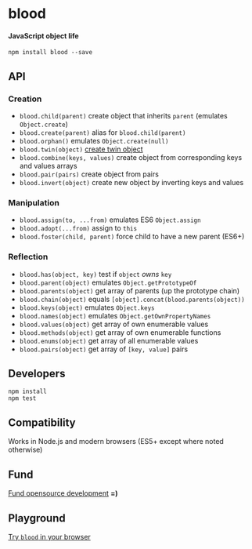 # blood
#### JavaScript object life

```
npm install blood --save
```

## API

### Creation

- `blood.child(parent)` create object that inherits `parent` (emulates `Object.create`)
- `blood.create(parent)` alias for `blood.child(parent)`
- `blood.orphan()` emulates `Object.create(null)`
- `blood.twin(object)` [create twin object](http://stackoverflow.com/q/16594717/770127)
- `blood.combine(keys, values)` create object from corresponding keys and values arrays
- `blood.pair(pairs)` create object from pairs
- `blood.invert(object)` create new object by inverting keys and values

### Manipulation

- `blood.assign(to, ...from)` emulates ES6 `Object.assign`
- `blood.adopt(...from)` assign to `this`
- `blood.foster(child, parent)` force child to have a new parent (ES6+)

### Reflection

- `blood.has(object, key)` test if `object` *owns* `key`
- `blood.parent(object)` emulates `Object.getPrototypeOf`
- `blood.parents(object)` get array of parents (up the prototype chain)
- `blood.chain(object)` equals `[object].concat(blood.parents(object))`
- `blood.keys(object)` emulates `Object.keys`
- `blood.names(object)` emulates `Object.getOwnPropertyNames`
- `blood.values(object)` get array of own enumerable values
- `blood.methods(object)` get array of own enumerable functions
- `blood.enums(object)` get array of all enumerable values
- `blood.pairs(object)` get array of `[key, value]` pairs

## Developers

```
npm install
npm test
```

## Compatibility
Works in Node.js and modern browsers (ES5+ except where noted otherwise)

## Fund
[Fund opensource development](https://gratipay.com/~ryanve/) <b>=)</b>

## Playground
[Try `blood` in your browser](http://ryanve.github.io/blood/)
